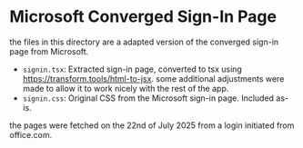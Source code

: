 # Microsoft Converged Sign-In Page

the files in this directory are a adapted version of the converged sign-in page from Microsoft.

- `signin.tsx`: Extracted sign-in page, converted to tsx using https://transform.tools/html-to-jsx. some additional adjustments were made to allow it to work nicely with the rest of the app.
- `signin.css`: Original CSS from the Microsoft sign-in page. Included as-is.

the pages were fetched on the 22nd of July 2025 from a login initiated from office.com.
